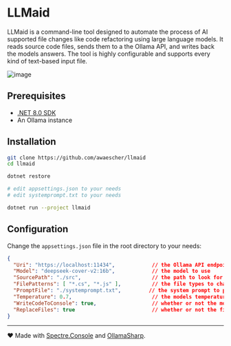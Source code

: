 # LLMaid

LLMaid is a command-line tool designed to automate the process of AI supported file changes like code refactoring using large language models. It reads source code files, sends them to a the Ollama API, and writes back the models answers. The tool is highly configurable and supports every kind of text-based input file.

![image](https://github.com/user-attachments/assets/015ba09b-4ce5-439f-a6af-4e20da6e511e)

## Prerequisites

- [.NET 8.0 SDK](https://dotnet.microsoft.com/download)
- An Ollama instance

## Installation

```bash
git clone https://github.com/awaescher/llmaid
cd llmaid

dotnet restore

# edit appsettings.json to your needs
# edit systemprompt.txt to your needs

dotnet run --project llmaid
```


## Configuration

Change the `appsettings.json` file in the root directory to your needs:

```json
{
  "Uri": "https://localhost:11434",            // the Ollama API endpoint
  "Model": "deepseek-cover-v2:16b",            // the model to use
  "SourcePath": "./src",                       // the path to look for files to change
  "FilePatterns": [ "*.cs", "*.js" ],          // the file types to change
  "PromptFile": "./systemprompt.txt",         // the system prompt to prime the model
  "Temperature": 0.7,                          // the models temperature (0 precise to 1 creative)
  "WriteCodeToConsole": true,                  // whether or not the models response should be shown in the console
  "ReplaceFiles": true                         // whether or not the files should be replaced with the model's response
}
```

---

❤ Made with [Spectre.Console](https://github.com/spectreconsole/spectre.console) and [OllamaSharp](https://github.com/awaescher/OllamaSharp).
